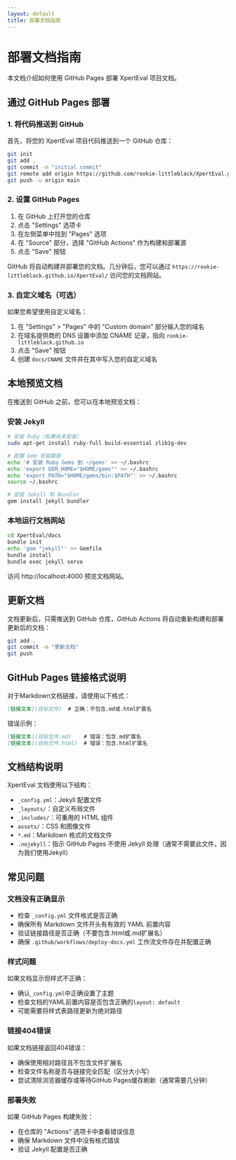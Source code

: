```yaml
---
layout: default
title: 部署文档指南
---
```


# 部署文档指南

本文档介绍如何使用 GitHub Pages 部署 XpertEval 项目文档。

## 通过 GitHub Pages 部署

### 1. 将代码推送到 GitHub

首先，将您的 XpertEval 项目代码推送到一个 GitHub 仓库：

```bash
git init
git add .
git commit -m "initial commit"
git remote add origin https://github.com/rookie-littleblack/XpertEval.git
git push -u origin main
```

### 2. 设置 GitHub Pages

1. 在 GitHub 上打开您的仓库
2. 点击 "Settings" 选项卡
3. 在左侧菜单中找到 "Pages" 选项
4. 在 "Source" 部分，选择 "GitHub Actions" 作为构建和部署源
5. 点击 "Save" 按钮

GitHub 将自动构建并部署您的文档。几分钟后，您可以通过 `https://rookie-littleblack.github.io/XpertEval/` 访问您的文档网站。

### 3. 自定义域名（可选）

如果您希望使用自定义域名：

1. 在 "Settings" > "Pages" 中的 "Custom domain" 部分输入您的域名
2. 在域名提供商的 DNS 设置中添加 CNAME 记录，指向 `rookie-littleblack.github.io`
3. 点击 "Save" 按钮
4. 创建 `docs/CNAME` 文件并在其中写入您的自定义域名

## 本地预览文档

在推送到 GitHub 之前，您可以在本地预览文档：

### 安装 Jekyll

```bash
# 安装 Ruby（如果尚未安装）
sudo apt-get install ruby-full build-essential zlib1g-dev

# 配置 Gem 安装路径
echo '# 安装 Ruby Gems 到 ~/gems' >> ~/.bashrc
echo 'export GEM_HOME="$HOME/gems"' >> ~/.bashrc
echo 'export PATH="$HOME/gems/bin:$PATH"' >> ~/.bashrc
source ~/.bashrc

# 安装 Jekyll 和 Bundler
gem install jekyll bundler
```

### 本地运行文档网站

```bash
cd XpertEval/docs
bundle init
echo 'gem "jekyll"' >> Gemfile
bundle install
bundle exec jekyll serve
```

访问 http://localhost:4000 预览文档网站。

## 更新文档

文档更新后，只需推送到 GitHub 仓库，GitHub Actions 将自动重新构建和部署更新后的文档：

```bash
git add .
git commit -m "更新文档"
git push
```

## GitHub Pages 链接格式说明

对于Markdown文档链接，请使用以下格式：

```markdown
[链接文本](目标文件)  # 正确：不包含.md或.html扩展名
```

错误示例：
```markdown
[链接文本](目标文件.md)    # 错误：包含.md扩展名
[链接文本](目标文件.html)  # 错误：包含.html扩展名
```

## 文档结构说明

XpertEval 文档使用以下结构：

- `_config.yml`：Jekyll 配置文件
- `_layouts/`：自定义布局文件
- `_includes/`：可重用的 HTML 组件
- `assets/`：CSS 和图像文件
- `*.md`：Markdown 格式的文档文件
- `.nojekyll`：指示 GitHub Pages 不使用 Jekyll 处理（通常不需要此文件，因为我们使用Jekyll）

## 常见问题

### 文档没有正确显示

- 检查 `_config.yml` 文件格式是否正确
- 确保所有 Markdown 文件开头有有效的 YAML 前置内容
- 验证链接路径是否正确（不要包含.html或.md扩展名）
- 确保 `.github/workflows/deploy-docs.yml` 工作流文件存在并配置正确

### 样式问题

如果文档显示但样式不正确：
- 确认`_config.yml`中正确设置了主题
- 检查文档的YAML前置内容是否包含正确的`layout: default`
- 可能需要将样式表路径更新为绝对路径

### 链接404错误

如果文档链接返回404错误：
- 确保使用相对路径且不包含文件扩展名
- 检查文件名称是否与链接完全匹配（区分大小写）
- 尝试清除浏览器缓存或等待GitHub Pages缓存刷新（通常需要几分钟）

### 部署失败

如果 GitHub Pages 构建失败：
- 在仓库的 "Actions" 选项卡中查看错误信息
- 确保 Markdown 文件中没有格式错误
- 验证 Jekyll 配置是否正确 